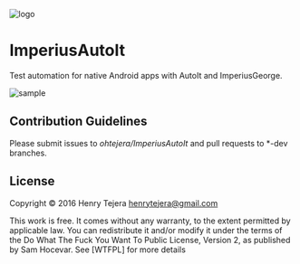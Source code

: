 ![logo](https://cloud.githubusercontent.com/assets/3797402/20856814/0f10d210-b8f8-11e6-84ec-6e03f5072561.png) 

# ImperiusAutoIt
Test automation for native Android apps with AutoIt and ImperiusGeorge.

![sample](https://cloud.githubusercontent.com/assets/3797402/20856815/18bfe1e8-b8f8-11e6-98c0-d1f71c2ee2fe.gif)

## Contribution Guidelines

Please submit issues to *ohtejera/ImperiusAutoIt* and pull requests to *-dev branches.


## License

Copyright © 2016 Henry Tejera <henrytejera@gmail.com>

This work is free. It comes without any warranty, to
the extent permitted by applicable law. You can redistribute it
and/or modify it under the terms of the Do What The Fuck You Want
To Public License, Version 2, as published by Sam Hocevar. See
[WTFPL] for more details
